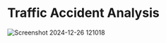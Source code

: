 # Traffic Accident Analysis

![Screenshot 2024-12-26 121018](https://github.com/user-attachments/assets/9671effc-9702-413c-84ac-74fc431cbc14)
